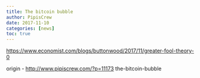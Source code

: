 ```yaml
---
title: The bitcoin bubble
author: PipisCrew
date: 2017-11-10
categories: [news]
toc: true
---
```


https://www.economist.com/blogs/buttonwood/2017/11/greater-fool-theory-0

origin - http://www.pipiscrew.com/?p=11173 the-bitcoin-bubble